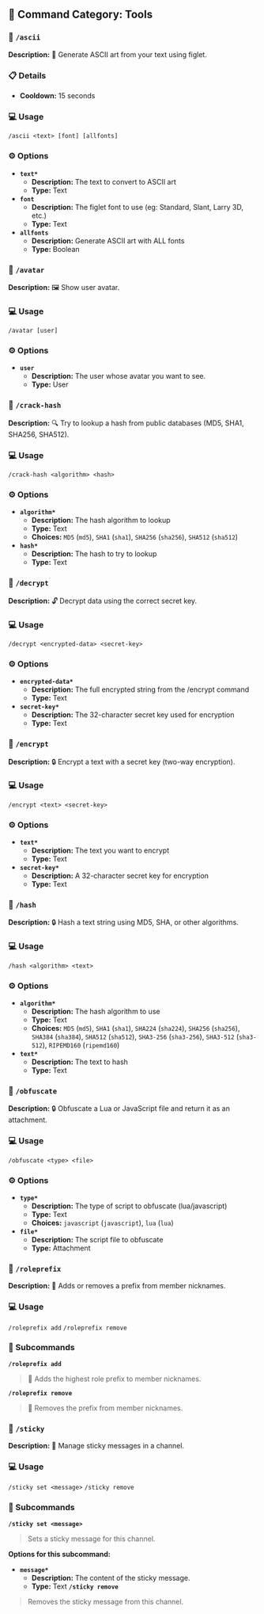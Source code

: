 ## 📁 Command Category: Tools

### 💾 `/ascii`

**Description:** 🎨 Generate ASCII art from your text using figlet.

### 📋 Details

- **Cooldown:** 15 seconds
### 💻 Usage

`/ascii <text> [font] [allfonts]`

### ⚙️ Options

- **`text*`**
  - **Description:** The text to convert to ASCII art
  - **Type:** Text
- **`font`**
  - **Description:** The figlet font to use (eg: Standard, Slant, Larry 3D, etc.)
  - **Type:** Text
- **`allfonts`**
  - **Description:** Generate ASCII art with ALL fonts
  - **Type:** Boolean


### 💾 `/avatar`

**Description:** 🖼️ Show user avatar.

### 💻 Usage

`/avatar [user]`

### ⚙️ Options

- **`user`**
  - **Description:** The user whose avatar you want to see.
  - **Type:** User


### 💾 `/crack-hash`

**Description:** 🔍 Try to lookup a hash from public databases (MD5, SHA1, SHA256, SHA512).

### 💻 Usage

`/crack-hash <algorithm> <hash>`

### ⚙️ Options

- **`algorithm*`**
  - **Description:** The hash algorithm to lookup
  - **Type:** Text
  - **Choices:** `MD5` (`md5`), `SHA1` (`sha1`), `SHA256` (`sha256`), `SHA512` (`sha512`)
- **`hash*`**
  - **Description:** The hash to try to lookup
  - **Type:** Text


### 💾 `/decrypt`

**Description:** 🔓 Decrypt data using the correct secret key.

### 💻 Usage

`/decrypt <encrypted-data> <secret-key>`

### ⚙️ Options

- **`encrypted-data*`**
  - **Description:** The full encrypted string from the /encrypt command
  - **Type:** Text
- **`secret-key*`**
  - **Description:** The 32-character secret key used for encryption
  - **Type:** Text


### 💾 `/encrypt`

**Description:** 🔒 Encrypt a text with a secret key (two-way encryption).

### 💻 Usage

`/encrypt <text> <secret-key>`

### ⚙️ Options

- **`text*`**
  - **Description:** The text you want to encrypt
  - **Type:** Text
- **`secret-key*`**
  - **Description:** A 32-character secret key for encryption
  - **Type:** Text


### 💾 `/hash`

**Description:** 🔒 Hash a text string using MD5, SHA, or other algorithms.

### 💻 Usage

`/hash <algorithm> <text>`

### ⚙️ Options

- **`algorithm*`**
  - **Description:** The hash algorithm to use
  - **Type:** Text
  - **Choices:** `MD5` (`md5`), `SHA1` (`sha1`), `SHA224` (`sha224`), `SHA256` (`sha256`), `SHA384` (`sha384`), `SHA512` (`sha512`), `SHA3-256` (`sha3-256`), `SHA3-512` (`sha3-512`), `RIPEMD160` (`ripemd160`)
- **`text*`**
  - **Description:** The text to hash
  - **Type:** Text


### 💾 `/obfuscate`

**Description:** 🔒 Obfuscate a Lua or JavaScript file and return it as an attachment.

### 💻 Usage

`/obfuscate <type> <file>`

### ⚙️ Options

- **`type*`**
  - **Description:** The type of script to obfuscate (lua/javascript)
  - **Type:** Text
  - **Choices:** `javascript` (`javascript`), `lua` (`lua`)
- **`file*`**
  - **Description:** The script file to obfuscate
  - **Type:** Attachment


### 💾 `/roleprefix`

**Description:** 📛 Adds or removes a prefix from member nicknames.

### 💻 Usage

`/roleprefix add`
`/roleprefix remove`

### 🔧 Subcommands

**`/roleprefix add`**
> 📛 Adds the highest role prefix to member nicknames.


**`/roleprefix remove`**
> 📛 Removes the prefix from member nicknames.




### 💾 `/sticky`

**Description:** 📌 Manage sticky messages in a channel.

### 💻 Usage

`/sticky set <message>`
`/sticky remove`

### 🔧 Subcommands

**`/sticky set <message>`**
> Sets a sticky message for this channel.

**Options for this subcommand:**
- **`message*`**
  - **Description:** The content of the sticky message.
  - **Type:** Text
**`/sticky remove`**
> Removes the sticky message from this channel.




